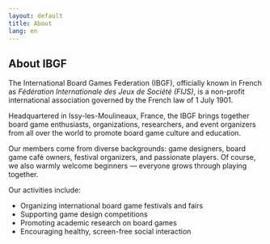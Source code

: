 ```yaml
---
layout: default
title: About
lang: en
---
```


## About IBGF

The International Board Games Federation (IBGF), officially known in French as *Fédération Internationale des Jeux de Société (FIJS)*, is a non-profit international association governed by the French law of 1 July 1901.

Headquartered in Issy-les-Moulineaux, France, the IBGF brings together board game enthusiasts, organizations, researchers, and event organizers from all over the world to promote board game culture and education.

Our members come from diverse backgrounds: game designers, board game café owners, festival organizers, and passionate players. Of course, we also warmly welcome beginners — everyone grows through playing together.

Our activities include:
- Organizing international board game festivals and fairs
- Supporting game design competitions
- Promoting academic research on board games
- Encouraging healthy, screen-free social interaction
